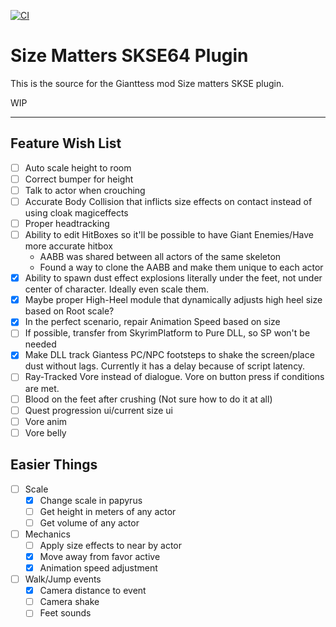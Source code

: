 [![CI](https://github.com/QuantumEntangledAndy/GTS_Plugin/actions/workflows/build.yml/badge.svg)](https://github.com/QuantumEntangledAndy/GTS_Plugin/actions/workflows/build.yml)

# Size Matters SKSE64 Plugin

This is the source for the Gianttess mod Size matters SKSE plugin.

WIP

---

## Feature Wish List

- [ ] Auto scale height to room
- [ ] Correct bumper for height
- [ ] Talk to actor when crouching
- [ ] Accurate Body Collision that inflicts size effects on contact instead of using cloak magiceffects
- [ ] Proper headtracking
- [ ] Ability to edit HitBoxes so it'll be possible to have Giant Enemies/Have more accurate hitbox
  - AABB was shared between all actors of the same skeleton
  - Found a way to clone the AABB and make them unique to each actor
- [X] Ability to spawn dust effect explosions literally under the feet, not under center of character. Ideally even scale them.
- [X] Maybe proper High-Heel module that dynamically adjusts high heel size based on Root scale?
- [x] In the perfect scenario, repair Animation Speed based on size
- [ ] If possible, transfer from SkyrimPlatform to Pure DLL, so SP won't be needed
- [X] Make DLL track Giantess PC/NPC footsteps to shake the screen/place dust without lags. Currently it has a delay because of script latency.
- [ ] Ray-Tracked Vore instead of dialogue. Vore on button press if conditions are met.
- [ ] Blood on the feet after crushing (Not sure how to do it at all)
- [ ] Quest progression ui/current size ui
- [ ] Vore anim
- [ ] Vore belly

## Easier Things
- [ ] Scale
  - [x] Change scale in papyrus
  - [ ] Get height in meters of any actor
  - [ ] Get volume of any actor
- [ ] Mechanics  
  - [ ] Apply size effects to near by actor
  - [x] Move away from favor active
  - [x] Animation speed adjustment
- [ ] Walk/Jump events
  - [x] Camera distance to event
  - [ ] Camera shake
  - [ ] Feet sounds
